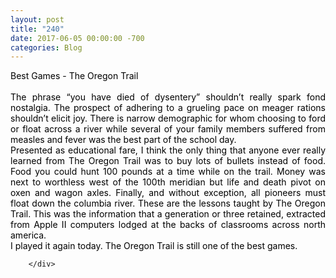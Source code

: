 ```yaml
---
layout: post
title: "240"
date: 2017-06-05 00:00:00 -700
categories: Blog
---
```


<div class="blog-content">
				<div class="paragraph" style="text-align:justify;"><span><span style="color:rgb(0, 0, 0)">Best Games - The Oregon Trail</span></span><br><span></span><span>&nbsp;</span><br><span></span><span><span style="color:rgb(0, 0, 0)">The phrase &ldquo;you have died of dysentery&rdquo; shouldn&rsquo;t really spark fond nostalgia. The prospect of adhering to a grueling pace on meager rations shouldn&rsquo;t elicit joy. There is narrow demographic for whom choosing to ford or float across a river while several of your family members suffered from measles and fever was the best part of the school day. </span></span><br><span></span><span><span style="color:rgb(0, 0, 0)">Presented as educational fare, I think the only thing that anyone ever really learned from The Oregon Trail was to buy lots of bullets instead of food. Food you could hunt 100 pounds at a time while on the trail. Money was next to worthless west of the 100th meridian but life and death pivot on oxen and wagon axles. Finally, and without exception, all pioneers must float down the columbia river. These are the lessons taught by The Oregon Trail. This was the information that a generation or three retained, extracted from Apple II computers lodged at the backs of classrooms across north america. </span></span><br><span></span><span><span style="color:rgb(0, 0, 0)">I played it again today. The Oregon Trail is still one of the best games.</span></span><br><span></span></div>

		</div>
        